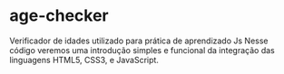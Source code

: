 # age-checker
Verificador de idades utilizado para prática de aprendizado Js
Nesse código veremos uma introdução simples e funcional da integração das linguagens HTML5, CSS3, e JavaScript.

